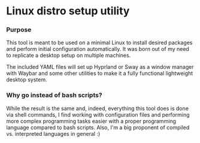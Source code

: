 # Linux distro setup utility

### Purpose

This tool is meant to be used on a minimal Linux to install desired packages and perform initial configuration automatically. It was born out of my need to replicate a desktop setup on multiple machines.

The included YAML files will set up Hyprland or Sway as a window manager with Waybar and some other utilities to make it a fully functional lightweight desktop system.

### Why go instead of bash scripts?

While the result is the same and, indeed, everything this tool does is done via shell commands, I find working with configuration files and performing more complex programming tasks easier with a proper programming language compared to bash scripts. Also, I'm a big proponent of compiled vs. interpreted languages in general :)
